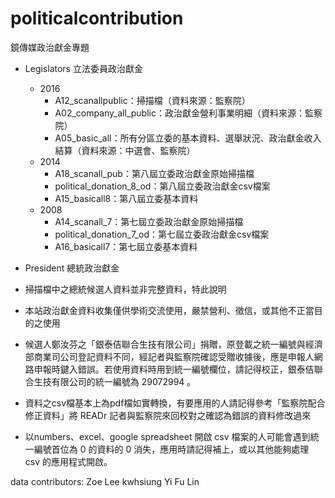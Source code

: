 # politicalcontribution
鏡傳媒政治獻金專題

- Legislators 立法委員政治獻金
	- 2016
		- A12_scanallpublic：掃描檔（資料來源：監察院）
		- A02_company_all_public：政治獻金營利事業明細（資料來源：監察院）
		- A05_basic_all：所有分區立委的基本資料、選舉狀況、政治獻金收入結算（資料來源：中選會、監察院）
	- 2014 
		- A18_scanall_pub：第八屆立委政治獻金原始掃描檔
		- political_donation_8_od：第八屆立委政治獻金csv檔案
		- A15_basicall8：第八屆立委基本資料
	- 2008
		- A14_scanall_7：第七屆立委政治獻金原始掃描檔
		- political_donation_7_od：第七屆立委政治獻金csv檔案
		- A16_basicall7：第七屆立委基本資料
- President 總統政治獻金

- 掃描檔中之總統候選人資料並非完整資料，特此說明
- 本站政治獻金資料收集僅供學術交流使用，嚴禁營利、徵信，或其他不正當目的之使用
- 候選人鄭汝芬之「銀泰佶聯合生技有限公司」捐贈，原登載之統一編號與經濟部商業司公司登記資料不同，經記者與監察院確認受贈收據後，應是申報人網路申報時鍵入錯誤。若使用資料時用到統一編號欄位，請記得校正，銀泰佶聯合生技有限公司的統一編號為 29072994 。
- 資料之csv檔基本上為pdf檔如實轉換，有要應用的人請記得參考「監察院配合修正資料」將 READr 記者與監察院來回校對之確認為錯誤的資料修改過來
- 以numbers、excel、google spreadsheet 開啟 csv 檔案的人可能會遇到統一編號首位為 0 的資料的 0 消失，應用時請記得補上，或以其他能夠處理 csv 的應用程式開啟。


data contributors:
Zoe Lee
kwhsiung
Yi Fu Lin
